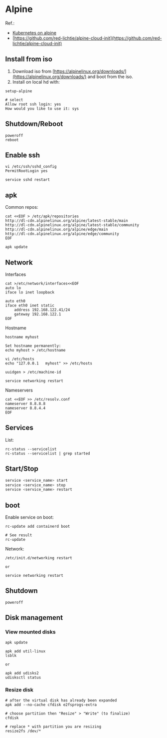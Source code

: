 # Alpine
Ref.: 
* [Kubernetes on alpine](https://wiki.alpinelinux.org/wiki/K8s)
* [https://github.com/red-lichtie/alpine-cloud-init](https://github.com/red-lichtie/alpine-cloud-init)

## Install from iso
1. Download iso from [https://alpinelinux.org/downloads/](https://alpinelinux.org/downloads/) and boot from the iso.
2. Install on local hd with:

```
setup-alpine

# select
Allow root ssh login: yes
How would you like to use it: sys
```

## Shutdown/Reboot
```
poweroff
reboot
```

## Enable ssh
```
vi /etc/ssh/sshd_config
PermitRootLogin yes

service sshd restart
```

## apk
Common repos:
```
cat <<EOF > /etc/apk/repositories
http://dl-cdn.alpinelinux.org/alpine/latest-stable/main
http://dl-cdn.alpinelinux.org/alpine/latest-stable/community
http://dl-cdn.alpinelinux.org/alpine/edge/main
http://dl-cdn.alpinelinux.org/alpine/edge/community
EOF

apk update
```

## Network
Interfaces
```
cat >/etc/network/interfaces<<EOF
auto lo
iface lo inet loopback

auto eth0
iface eth0 inet static
    address 192.168.122.41/24
    gateway 192.168.122.1
EOF
```

Hostname
```
hostname myhost

Set hostname permanently:
echo myhost > /etc/hostname

vi /etc/hosts
echo "127.0.0.1   myhost" >> /etc/hosts

uuidgen > /etc/machine-id

service networking restart
```

Nameservers
```
cat <<EOF >> /etc/resolv.conf
nameserver 8.8.8.8
nameserver 8.8.4.4
EOF
```

## Services
List:
```
rc-status --servicelist
rc-status --servicelist | grep started
```

## Start/Stop
```sh
service <service_name> start
service <service_name> stop
service <service_name> restart
```

## boot
Enable service on boot:
```
rc-update add containerd boot

# See result
rc-update
```

Network:
```
/etc/init.d/networking restart

or

service networking restart
```

## Shutdown
```
poweroff
```

## Disk management
### View mounted disks
```
apk update

apk add util-linux
lsblk

or

apk add udisks2
udisksctl status
```

### Resize disk
```
# after the virtual disk has already been expanded
apk add --no-cache cfdisk e2fsprogs-extra

# choose partition then "Resize" > "Write" (to finalize)
cfdisk

# replace * with partition you are resizing
resize2fs /dev/*
```
